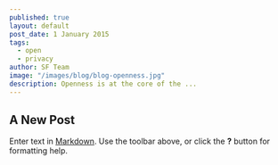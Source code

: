 ```yaml
---
published: true
layout: default
post_date: 1 January 2015
tags: 
  - open
  - privacy
author: SF Team
image: "/images/blog/blog-openness.jpg"
description: Openness is at the core of the ...
---
```


## A New Post

Enter text in [Markdown](http://daringfireball.net/projects/markdown/). Use the toolbar above, or click the **?** button for formatting help.
